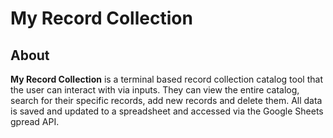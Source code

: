 # My Record Collection
## About
**My Record Collection** is a terminal based record collection catalog tool that the user can interact with via inputs. They can view the entire catalog, search for their specific records, add new records and delete them. All data is saved and updated to a spreadsheet and accessed via the Google Sheets gpread API. 